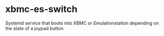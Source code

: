 xbmc-es-switch
==============

Systemd service that boots into XBMC or Emulationstation depending on the state of a joypad button
